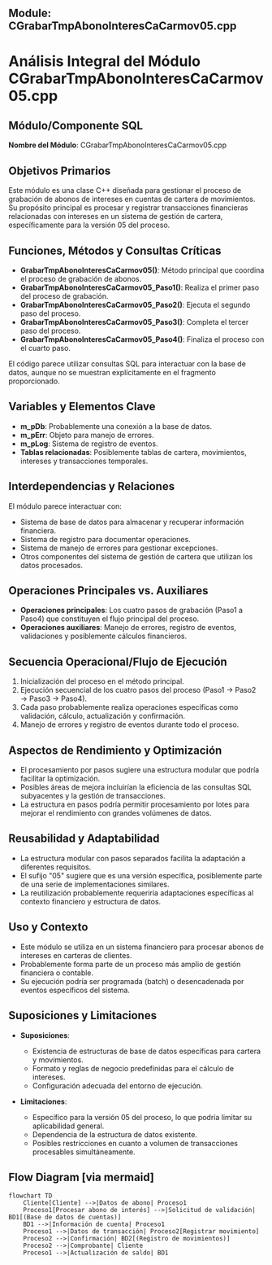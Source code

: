 ## Module: CGrabarTmpAbonoInteresCaCarmov05.cpp
# Análisis Integral del Módulo CGrabarTmpAbonoInteresCaCarmov05.cpp

## Módulo/Componente SQL
**Nombre del Módulo**: CGrabarTmpAbonoInteresCaCarmov05.cpp

## Objetivos Primarios
Este módulo es una clase C++ diseñada para gestionar el proceso de grabación de abonos de intereses en cuentas de cartera de movimientos. Su propósito principal es procesar y registrar transacciones financieras relacionadas con intereses en un sistema de gestión de cartera, específicamente para la versión 05 del proceso.

## Funciones, Métodos y Consultas Críticas
- **GrabarTmpAbonoInteresCaCarmov05()**: Método principal que coordina el proceso de grabación de abonos.
- **GrabarTmpAbonoInteresCaCarmov05_Paso1()**: Realiza el primer paso del proceso de grabación.
- **GrabarTmpAbonoInteresCaCarmov05_Paso2()**: Ejecuta el segundo paso del proceso.
- **GrabarTmpAbonoInteresCaCarmov05_Paso3()**: Completa el tercer paso del proceso.
- **GrabarTmpAbonoInteresCaCarmov05_Paso4()**: Finaliza el proceso con el cuarto paso.

El código parece utilizar consultas SQL para interactuar con la base de datos, aunque no se muestran explícitamente en el fragmento proporcionado.

## Variables y Elementos Clave
- **m_pDb**: Probablemente una conexión a la base de datos.
- **m_pErr**: Objeto para manejo de errores.
- **m_pLog**: Sistema de registro de eventos.
- **Tablas relacionadas**: Posiblemente tablas de cartera, movimientos, intereses y transacciones temporales.

## Interdependencias y Relaciones
El módulo parece interactuar con:
- Sistema de base de datos para almacenar y recuperar información financiera.
- Sistema de registro para documentar operaciones.
- Sistema de manejo de errores para gestionar excepciones.
- Otros componentes del sistema de gestión de cartera que utilizan los datos procesados.

## Operaciones Principales vs. Auxiliares
- **Operaciones principales**: Los cuatro pasos de grabación (Paso1 a Paso4) que constituyen el flujo principal del proceso.
- **Operaciones auxiliares**: Manejo de errores, registro de eventos, validaciones y posiblemente cálculos financieros.

## Secuencia Operacional/Flujo de Ejecución
1. Inicialización del proceso en el método principal.
2. Ejecución secuencial de los cuatro pasos del proceso (Paso1 → Paso2 → Paso3 → Paso4).
3. Cada paso probablemente realiza operaciones específicas como validación, cálculo, actualización y confirmación.
4. Manejo de errores y registro de eventos durante todo el proceso.

## Aspectos de Rendimiento y Optimización
- El procesamiento por pasos sugiere una estructura modular que podría facilitar la optimización.
- Posibles áreas de mejora incluirían la eficiencia de las consultas SQL subyacentes y la gestión de transacciones.
- La estructura en pasos podría permitir procesamiento por lotes para mejorar el rendimiento con grandes volúmenes de datos.

## Reusabilidad y Adaptabilidad
- La estructura modular con pasos separados facilita la adaptación a diferentes requisitos.
- El sufijo "05" sugiere que es una versión específica, posiblemente parte de una serie de implementaciones similares.
- La reutilización probablemente requeriría adaptaciones específicas al contexto financiero y estructura de datos.

## Uso y Contexto
- Este módulo se utiliza en un sistema financiero para procesar abonos de intereses en carteras de clientes.
- Probablemente forma parte de un proceso más amplio de gestión financiera o contable.
- Su ejecución podría ser programada (batch) o desencadenada por eventos específicos del sistema.

## Suposiciones y Limitaciones
- **Suposiciones**: 
  - Existencia de estructuras de base de datos específicas para cartera y movimientos.
  - Formato y reglas de negocio predefinidas para el cálculo de intereses.
  - Configuración adecuada del entorno de ejecución.
  
- **Limitaciones**:
  - Específico para la versión 05 del proceso, lo que podría limitar su aplicabilidad general.
  - Dependencia de la estructura de datos existente.
  - Posibles restricciones en cuanto a volumen de transacciones procesables simultáneamente.
## Flow Diagram [via mermaid]
```mermaid
flowchart TD
    Cliente[Cliente] -->|Datos de abono| Proceso1
    Proceso1[Procesar abono de interés] -->|Solicitud de validación| BD1[(Base de datos de cuentas)]
    BD1 -->|Información de cuenta| Proceso1
    Proceso1 -->|Datos de transacción| Proceso2[Registrar movimiento]
    Proceso2 -->|Confirmación| BD2[(Registro de movimientos)]
    Proceso2 -->|Comprobante| Cliente
    Proceso1 -->|Actualización de saldo| BD1
```
